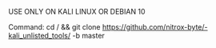 USE ONLY ON KALI LINUX OR DEBIAN 10

Command:
cd / && git clone https://github.com/nitrox-byte/-kali_unlisted_tools/ -b master
